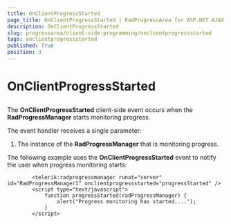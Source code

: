 ```yaml
---
title: OnClientProgressStarted
page_title: OnClientProgressStarted | RadProgressArea for ASP.NET AJAX Documentation
description: OnClientProgressStarted
slug: progressarea/client-side-programming/onclientprogressstarted
tags: onclientprogressstarted
published: True
position: 3
---
```


# OnClientProgressStarted



## 

The **OnClientProgressStarted** client-side event occurs when the **RadProgressManager** starts monitoring progress.

The event handler receives a single parameter:

1. The instance of the **RadProgressManager** that is monitoring progress.

The following example uses the **OnClientProgressStarted** event to notify the user when progress monitoring starts:

````ASPNET
	    <telerik:radprogressmanager runat="server" id="RadProgressManager1" onclientprogressstarted="progressStarted" />
	    <script type="text/javascript">
	        function progressStarted(radProgressManager) {
	            alert("Progress monitoring has started....");
	        } 
	    </script>
````


